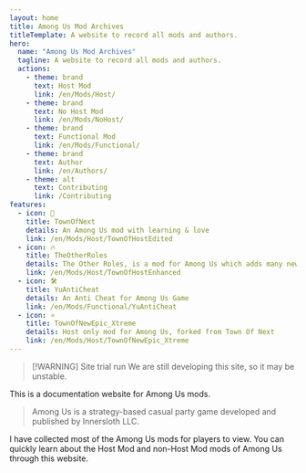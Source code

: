 ```yaml
---
layout: home
title: Among Us Mod Archives
titleTemplate: A website to record all mods and authors.
hero:
  name: "Among Us Mod Archives"
  tagline: A website to record all mods and authors.
  actions:
    - theme: brand
      text: Host Mod
      link: /en/Mods/Host/
    - theme: brand
      text: No Host Mod
      link: /en/Mods/NoHost/
    - theme: brand
      text: Functional Mod
      link: /en/Mods/Functional/
    - theme: brand
      text: Author
      link: /en/Authors/
    - theme: alt
      text: Contributing
      link: /Contributing
features:
  - icon: 🌿
    title: TownOfNext
    details: An Among Us mod with learning & love
    link: /en/Mods/Host/TownOfHostEdited
  - icon: 🔥
    title: TheOtherRoles
    details: The Other Roles, is a mod for Among Us which adds many new roles, new Settings and new Custom Hats to the game.
    link: /en/Mods/Host/TownOfHostEnhanced
  - icon: 🛠️
    title: YuAntiCheat
    details: An Anti Cheat for Among Us Game
    link: /en/Mods/Functional/YuAntiCheat
  - icon: ⭐️
    title: TownOfNewEpic_Xtreme
    details: Host only mod for Among Us, forked from Town Of Next
    link: /en/Mods/Host/TownOfNewEpic_Xtreme
---
```

> [!WARNING] Site trial run
> We are still developing this site, so it may be unstable.

This is a documentation website for Among Us mods.<br>
> Among Us is a strategy-based casual party game developed and published by Innersloth LLC.

I have collected most of the Among Us mods for players to view. You can quickly learn about the Host Mod and non-Host Mod mods of Among Us through this website.